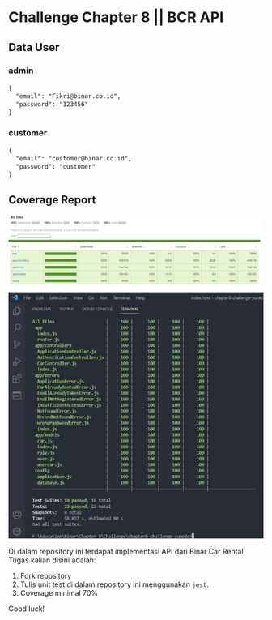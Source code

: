 # Challenge Chapter 8 || BCR API

## Data User

### admin

```
{
  "email": "Fikri@binar.co.id",
  "password": "123456"
}
```

### customer

```
{
  "email": "customer@binar.co.id",
  "password": "customer"
}
```

## Coverage Report
![Alt-Text](/docs/coverage2.png)
![Alt-Text](/docs/coverage.png)

Di dalam repository ini terdapat implementasi API dari Binar Car Rental.
Tugas kalian disini adalah:
1. Fork repository
2. Tulis unit test di dalam repository ini menggunakan `jest`.
3. Coverage minimal 70%

Good luck!
